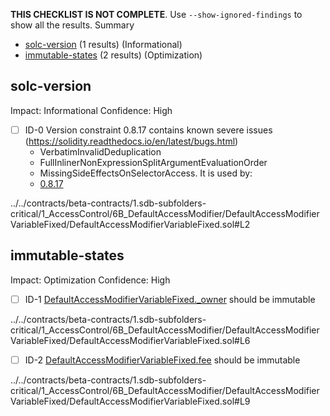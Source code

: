 **THIS CHECKLIST IS NOT COMPLETE**. Use `--show-ignored-findings` to show all the results.
Summary
 - [solc-version](#solc-version) (1 results) (Informational)
 - [immutable-states](#immutable-states) (2 results) (Optimization)
## solc-version
Impact: Informational
Confidence: High
 - [ ] ID-0
Version constraint 0.8.17 contains known severe issues (https://solidity.readthedocs.io/en/latest/bugs.html)
	- VerbatimInvalidDeduplication
	- FullInlinerNonExpressionSplitArgumentEvaluationOrder
	- MissingSideEffectsOnSelectorAccess.
It is used by:
	- [0.8.17](../../contracts/beta-contracts/1.sdb-subfolders-critical/1_AccessControl/6B_DefaultAccessModifier/DefaultAccessModifierVariableFixed/DefaultAccessModifierVariableFixed.sol#L2)

../../contracts/beta-contracts/1.sdb-subfolders-critical/1_AccessControl/6B_DefaultAccessModifier/DefaultAccessModifierVariableFixed/DefaultAccessModifierVariableFixed.sol#L2


## immutable-states
Impact: Optimization
Confidence: High
 - [ ] ID-1
[DefaultAccessModifierVariableFixed._owner](../../contracts/beta-contracts/1.sdb-subfolders-critical/1_AccessControl/6B_DefaultAccessModifier/DefaultAccessModifierVariableFixed/DefaultAccessModifierVariableFixed.sol#L6) should be immutable 

../../contracts/beta-contracts/1.sdb-subfolders-critical/1_AccessControl/6B_DefaultAccessModifier/DefaultAccessModifierVariableFixed/DefaultAccessModifierVariableFixed.sol#L6


 - [ ] ID-2
[DefaultAccessModifierVariableFixed.fee](../../contracts/beta-contracts/1.sdb-subfolders-critical/1_AccessControl/6B_DefaultAccessModifier/DefaultAccessModifierVariableFixed/DefaultAccessModifierVariableFixed.sol#L9) should be immutable 

../../contracts/beta-contracts/1.sdb-subfolders-critical/1_AccessControl/6B_DefaultAccessModifier/DefaultAccessModifierVariableFixed/DefaultAccessModifierVariableFixed.sol#L9


